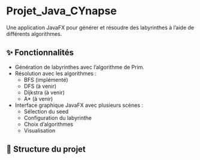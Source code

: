 # Projet_Java_CYnapse

Une application JavaFX pour générer et résoudre des labyrinthes à l’aide de différents algorithmes.

## ✨ Fonctionnalités

- Génération de labyrinthes avec l’algorithme de Prim.
- Résolution avec les algorithmes :
  - BFS (implémenté)
  - DFS (à venir)
  - Dijkstra (à venir)
  - A* (à venir)
- Interface graphique JavaFX avec plusieurs scènes :
  - Sélection du seed
  - Configuration du labyrinthe
  - Choix d’algorithmes
  - Visualisation

## 📁 Structure du projet

